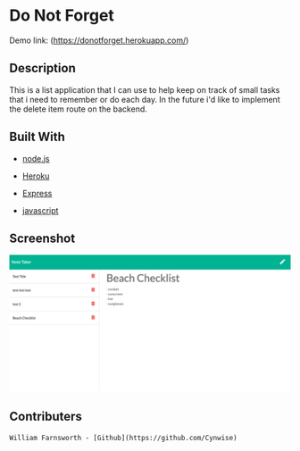 # Do Not Forget

Demo link: (https://donotforget.herokuapp.com/)

## Description

This is a list application that I can use to help keep on track of small tasks that i need to remember or do each day. In the future i'd like to implement the delete item route on the backend.

## Built With

* [node.js](https://nodejs.org/en/)

* [Heroku](https://heroku.com)

* [Express](https://expressjs.com/)

* [javascript](https://developer.mozilla.org/en-US/docs/Web/javascript)

## Screenshot

![application screenshot](./assets/screenshot.png)

## Contributers

    William Farnsworth - [Github](https://github.com/Cynwise)
